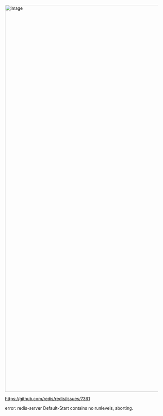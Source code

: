 
<img width="1272" alt="image" src="https://github.com/OOOIOOOIO/Today-I-Learn/assets/74396651/84dd06d2-21fe-4776-811f-7d113e1ec72a">

https://github.com/redis/redis/issues/7361



error: redis-server Default-Start contains no runlevels, aborting.
